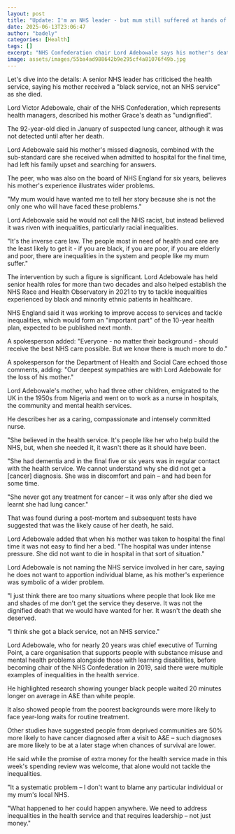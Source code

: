 ```yaml
---
layout: post
title: "Update: I'm an NHS leader - but mum still suffered at hands of wellness service because she was black"
date: 2025-06-13T23:06:47
author: "badely"
categories: [Health]
tags: []
excerpt: "NHS Confederation chair Lord Adebowale says his mother's death illustrates inequalities in the system."
image: assets/images/55ba4ad988642b9e295cf4a81076f49b.jpg
---
```


Let's dive into the details: A senior NHS leader has criticised the health service, saying his mother received a "black service, not an NHS service" as she died.

Lord Victor Adebowale, chair of the NHS Confederation, which represents health managers, described his mother Grace's death as "undignified".

The 92-year-old died in January of suspected lung cancer, although it was not detected until after her death.

Lord Adebowale said his mother's missed diagnosis, combined with the sub-standard care she received when admitted to hospital for the final time, had left his family upset and searching for answers.

The peer, who was also on the board of NHS England for six years, believes his mother's experience illustrates wider problems.

"My mum would have wanted me to tell her story because she is not the only one who will have faced these problems."

Lord Adebowale said he would not call the NHS racist, but instead believed it was riven with inequalities, particularly racial inequalities.

"It's the inverse care law. The people most in need of health and care are the least likely to get it - if you are black, if you are poor, if you are elderly and poor, there are inequalities in the system and people like my mum suffer."

The intervention by such a figure is significant. Lord Adebowale has held senior health roles for more than two decades and also helped establish the NHS Race and Health Observatory in 2021 to try to tackle inequalities experienced by black and minority ethnic patients in healthcare.

NHS England said it was working to improve access to services and tackle inequalities, which would form an "important part" of the 10-year health plan, expected to be published next month.

A spokesperson added: "Everyone - no matter their background - should receive the best NHS care possible. But we know there is much more to do."

A spokesperson for the Department of Health and Social Care echoed those comments, adding: "Our deepest sympathies are with Lord Adebowale for the loss of his mother."

Lord Adebowale's mother, who had three other children, emigrated to the UK in the 1950s from Nigeria and went on to work as a nurse in hospitals, the community and mental health services.

He describes her as a caring, compassionate and intensely committed nurse. 

"She believed in the health service. It's people like her who help build the NHS, but, when she needed it, it wasn't there as it should have been.

"She had dementia and in the final five or six years was in regular contact with the health service. We cannot understand why she did not get a [cancer] diagnosis. She was in discomfort and pain – and had been for some time.

"She never got any treatment for cancer – it was only after she died we learnt she had lung cancer."

That was found during a post-mortem and subsequent tests have suggested that was the likely cause of her death, he said.

Lord Adebowale added that when his mother was taken to hospital the final time it was not easy to find her a bed. "The hospital was under intense pressure. She did not want to die in hospital in that sort of situation."

Lord Adebowale is not naming the NHS service involved in her care, saying he does not want to apportion individual blame, as his mother's experience was symbolic of a wider problem.

"I just think there are too many situations where people that look like me and shades of me don't get the service they deserve. It was not the dignified death that we would have wanted for her. It wasn't the death she deserved.

"I think she got a black service, not an NHS service."

Lord Adebowale, who for nearly 20 years was chief executive of Turning Point, a care organisation that supports people with substance misuse and mental health problems alongside those with learning disabilities, before becoming chair of the NHS Confederation in 2019, said there were multiple examples of inequalities in the health service.

He highlighted research showing younger black people waited 20 minutes longer on average in A&E than white people.

It also showed people from the poorest backgrounds were more likely to face year-long waits for routine treatment.

Other studies have suggested people from deprived communities are 50% more likely to have cancer diagnosed after a visit to A&E – such diagnoses are more likely to be at a later stage when chances of survival are lower.

He said while the promise of extra money for the health service made in this week's spending review was welcome, that alone would not tackle the inequalities.

"It a systematic problem – I don't want to blame any particular individual or my mum's local NHS. 

"What happened to her could happen anywhere. We need to address inequalities in the health service and that requires leadership – not just money."

